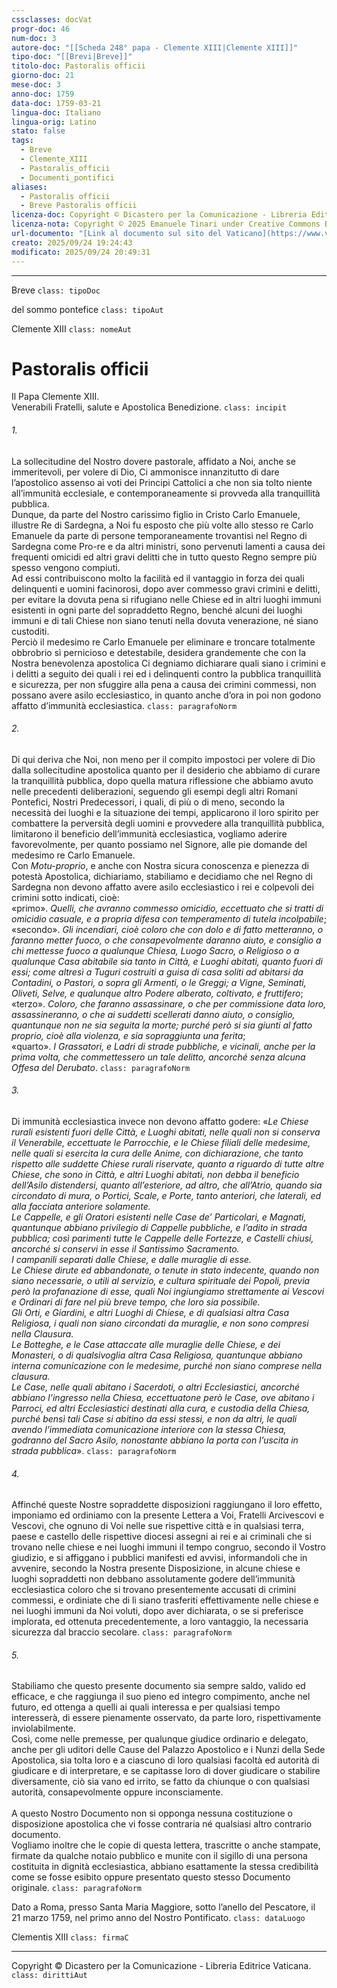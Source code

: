 ```yaml
---
cssclasses: docVat
progr-doc: 46
num-doc: 3
autore-doc: "[[Scheda 248° papa - Clemente XIII|Clemente XIII]]"
tipo-doc: "[[Brevi|Breve]]"
titolo-doc: Pastoralis officii
giorno-doc: 21
mese-doc: 3
anno-doc: 1759
data-doc: 1759-03-21
lingua-doc: Italiano
lingua-orig: Latino
stato: false
tags:
  - Breve
  - Clemente_XIII
  - Pastoralis_officii
  - Documenti_pontifici
aliases:
  - Pastoralis officii
  - Breve Pastoralis officii
licenza-doc: Copyright © Dicastero per la Comunicazione - Libreria Editrice Vaticana
licenza-nota: Copyright © 2025 Emanuele Tinari under Creative Commons BY-NC-SA 4.0 https://creativecommons.org/licenses/by-nc-sa/4.0/
url-documento: "[Link al documento sul sito del Vaticano](https://www.vatican.va/content/clemens-xiii/it/documents/breve-pastoraliis-officii-21-marzo-1759.html)"
creato: 2025/09/24 19:24:43
modificato: 2025/09/24 20:49:31
---
```



***


Breve `class: tipoDoc`


del sommo pontefice `class: tipoAut`


Clemente XIII `class: nomeAut`


# Pastoralis officii


Il Papa Clemente XIII.<br>Venerabili Fratelli, salute e Apostolica Benedizione. `class: incipit`


###### 1.

La sollecitudine del Nostro dovere pastorale, affidato a Noi, anche se immeritevoli, per volere di Dio, Ci ammonisce innanzitutto di dare l’apostolico assenso ai voti dei Principi Cattolici a che non sia tolto niente all’immunità ecclesiale, e contemporaneamente si provveda alla tranquillità pubblica.<br>Dunque, da parte del Nostro carissimo figlio in Cristo Carlo Emanuele, illustre Re di Sardegna, a Noi fu esposto che più volte allo stesso re Carlo Emanuele da parte di persone temporaneamente trovantisi nel Regno di Sardegna come Pro-re e da altri ministri, sono pervenuti lamenti a causa dei frequenti omicidi ed altri gravi delitti che in tutto questo Regno sempre più spesso vengono compiuti.<br>Ad essi contribuiscono molto la facilità ed il vantaggio in forza dei quali delinquenti e uomini facinorosi, dopo aver commesso gravi crimini e delitti, per evitare la dovuta pena si rifugiano nelle Chiese ed in altri luoghi immuni esistenti in ogni parte del sopraddetto Regno, benché alcuni dei luoghi immuni e di tali Chiese non siano tenuti nella dovuta venerazione, né siano custoditi.<br>Perciò il medesimo re Carlo Emanuele per eliminare e troncare totalmente obbrobrio sì pernicioso e detestabile, desidera grandemente che con la Nostra benevolenza apostolica Ci degniamo dichiarare quali siano i crimini e i delitti a seguito dei quali i rei ed i delinquenti contro la pubblica tranquillità e sicurezza, per non sfuggire alla pena a causa dei crimini commessi, non possano avere asilo ecclesiastico, in quanto anche d’ora in poi non godono affatto d’immunità ecclesiastica. `class: paragrafoNorm`


###### 2.

Di qui deriva che Noi, non meno per il compito impostoci per volere di Dio dalla sollecitudine apostolica quanto per il desiderio che abbiamo di curare la tranquillità pubblica, dopo quella matura riflessione che abbiamo avuto nelle precedenti deliberazioni, seguendo gli esempi degli altri Romani Pontefici, Nostri Predecessori, i quali, di più o di meno, secondo la necessità dei luoghi e la situazione dei tempi, applicarono il loro spirito per combattere la perversità degli uomini e provvedere alla tranquillità pubblica, limitarono il beneficio dell’immunità ecclesiastica, vogliamo aderire favorevolmente, per quanto possiamo nel Signore, alle pie domande del medesimo re Carlo Emanuele.<br>Con *Motu-proprio*, e anche con Nostra sicura conoscenza e pienezza di potestà Apostolica, dichiariamo, stabiliamo e decidiamo che nel Regno di Sardegna non devono affatto avere asilo ecclesiastico i rei e colpevoli dei crimini sotto indicati, cioè:<br>«primo». *Quelli, che avranno commesso omicidio, eccettuato che si tratti di omicidio casuale, e a propria difesa con temperamento di tutela incolpabile*;<br>«secondo». *Gli incendiari, cioè coloro che con dolo e di fatto metteranno, o faranno metter fuoco, o che consapevolmente daranno aiuto, e consiglio a chi mettesse fuoco a qualunque Chiesa, Luogo Sacro, o Religioso o a qualunque Casa abitabile sia tanto in Città, e Luoghi abitati, quanto fuori di essi; come altresì a Tuguri costruiti a guisa di casa soliti ad abitarsi da Contadini, o Pastori, o sopra gli Armenti, o le Greggi; a Vigne, Seminati, Oliveti, Selve, e qualunque altro Podere alberato, coltivato, e fruttifero*;<br>«terzo». *Coloro, che faranno assassinare, o che per commissione data loro, assassineranno, o che ai suddetti scellerati danno aiuto, o consiglio, quantunque non ne sia seguita la morte; purché però si sia giunti al fatto proprio, cioè alla violenza, e sia sopraggiunta una ferita*;<br>«quarto». *I Grassatori, e Ladri di strade pubbliche, e vicinali, anche per la prima volta, che commettessero un tale delitto, ancorché senza alcuna Offesa del Derubato*. `class: paragrafoNorm`


###### 3.

Di immunità ecclesiastica invece non devono affatto godere: «*Le Chiese rurali esistenti fuori delle Città, e Luoghi abitati, nelle quali non si conserva il Venerabile, eccettuate le Parrocchie, e le Chiese filiali delle medesime, nelle quali si esercita la cura delle Anime, con dichiarazione, che tanto rispetto alle suddette Chiese rurali riservate, quanto a riguardo di tutte altre Chiese, che sono in Città, e altri Luoghi abitati, non debba il beneficio dell’Asilo distendersi, quanto all’esteriore, ad altro, che all’Atrio, quando sia circondato di mura, o Portici, Scale, e Porte, tanto anteriori, che laterali, ed alla facciata anteriore solamente.<br>Le Cappelle, e gli Oratori esistenti nelle Case de’ Particolari, e Magnati, quantunque abbiano privilegio di Cappelle pubbliche, e l’adito in strada pubblica; così parimenti tutte le Cappelle delle Fortezze, e Castelli chiusi, ancorché si conservi in esse il Santissimo Sacramento.<br>I campanili separati dalle Chiese, e dalle muraglie di esse.<br>Le Chiese dirute ed abbandonate, o tenute in stato indecente, quando non siano necessarie, o utili al servizio, e cultura spirituale dei Popoli, previa però la profanazione di esse, quali Noi ingiungiamo strettamente ai Vescovi e Ordinari di fare nel più breve tempo, che loro sia possibile.<br>Gli Orti, e Giardini, e altri Luoghi di Chiese, e di qualsiasi altra Casa Religiosa, i quali non siano circondati da muraglie, e non sono compresi nella Clausura.<br>Le Botteghe, e le Case attaccate alle muraglie delle Chiese, e dei Monasteri, o di qualsivoglia altra Casa Religiosa, quantunque abbiano interna comunicazione con le medesime, purché non siano comprese nella clausura.<br>Le Case, nelle quali abitano i Sacerdoti, o altri Ecclesiastici, ancorché abbiano l’ingresso nella Chiesa, eccettuatone però le Case, ove abitano i Parroci, ed altri Ecclesiastici destinati alla cura, e custodia della Chiesa, purché bensì tali Case si abitino da essi stessi, e non da altri, le quali avendo l’immediata comunicazione interiore con la stessa Chiesa, godranno del Sacro Asilo, nonostante abbiano la porta con l’uscita in strada pubblica*». `class: paragrafoNorm`


###### 4.

Affinché queste Nostre sopraddette disposizioni raggiungano il loro effetto, imponiamo ed ordiniamo con la presente Lettera a Voi, Fratelli Arcivescovi e Vescovi, che ognuno di Voi nelle sue rispettive città e in qualsiasi terra, paese e castello delle rispettive diocesi assegni ai rei e ai criminali che si trovano nelle chiese e nei luoghi immuni il tempo congruo, secondo il Vostro giudizio, e si affiggano i pubblici manifesti ed avvisi, informandoli che in avvenire, secondo la Nostra presente Disposizione, in alcune chiese e luoghi sopraddetti non debbano assolutamente godere dell’immunità ecclesiastica coloro che si trovano presentemente accusati di crimini commessi, e ordiniate che di lì siano trasferiti effettivamente nelle chiese e nei luoghi immuni da Noi voluti, dopo aver dichiarata, o se si preferisce implorata, ed ottenuta precedentemente, a loro vantaggio, la necessaria sicurezza dal braccio secolare. `class: paragrafoNorm`


###### 5.

Stabiliamo che questo presente documento sia sempre saldo, valido ed efficace, e che raggiunga il suo pieno ed integro compimento, anche nel futuro, ed ottenga a quelli ai quali interessa e per qualsiasi tempo interesserà, di essere pienamente osservato, da parte loro, rispettivamente inviolabilmente.<br>Così, come nelle premesse, per qualunque giudice ordinario e delegato, anche per gli uditori delle Cause del Palazzo Apostolico e i Nunzi della Sede Apostolica, sia tolta loro e a ciascuno di loro qualsiasi facoltà ed autorità di giudicare e di interpretare, e se capitasse loro di dover giudicare o stabilire diversamente, ciò sia vano ed irrito, se fatto da chiunque o con qualsiasi autorità, consapevolmente oppure inconsciamente.<br><br>A questo Nostro Documento non si opponga nessuna costituzione o disposizione apostolica che vi fosse contraria né qualsiasi altro contrario documento.<br>Vogliamo inoltre che le copie di questa lettera, trascritte o anche stampate, firmate da qualche notaio pubblico e munite con il sigillo di una persona costituita in dignità ecclesiastica, abbiano esattamente la stessa credibilità come se fosse esibito oppure presentato questo stesso Documento originale. `class: paragrafoNorm`


Dato a Roma, presso Santa Maria Maggiore, sotto l’anello del Pescatore, il 21 marzo 1759, nel primo anno del Nostro Pontificato. `class: dataLuogo`


Clementis XIII `class: firmaC`


***


Copyright © Dicastero per la Comunicazione - Libreria Editrice Vaticana. `class: dirittiAut`


